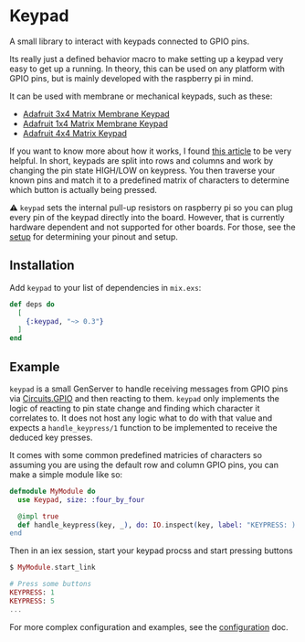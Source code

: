 # Keypad

A small library to interact with keypads connected to GPIO pins.

Its really just a defined behavior macro to make setting up a keypad very easy to get up a running.
In theory, this can be used on any platform with GPIO pins, but is mainly developed with
the raspberry pi in mind.

It can be used with membrane or mechanical keypads, such as these:
* [Adafruit 3x4 Matrix Membrane Keypad](https://www.adafruit.com/product/419)
* [Adafruit 1x4 Matrix Membrane Keypad](https://www.adafruit.com/product/1332)
* [Adafruit 4x4 Matrix Keypad](https://www.adafruit.com/product/3844)

If you want to know more about how it works, I found [this article](http://www.circuitbasics.com/how-to-set-up-a-keypad-on-an-arduino/)
to be very helpful. In short, keypads are split into rows and columns and work by changing the
pin state HIGH/LOW on keypress. You then traverse your known pins and match it to a predefined matrix of characters
to determine which button is actually being pressed.

:warning: `keypad` sets the internal pull-up resistors on raspberry pi so you can plug every pin of the keypad
directly into the board. However, that is currently hardware dependent and not supported for other boards. For those,
see the [setup](SETUP.md) for determining your pinout and setup. 

## Installation

Add `keypad` to your list of dependencies in `mix.exs`:

```elixir
def deps do
  [
    {:keypad, "~> 0.3"}
  ]
end
```

## Example

`keypad` is a small GenServer to handle receiving messages from GPIO pins via [Circuits.GPIO](https://github.com/elixir-circuits/circuits_gpio) and then
reacting to them. `keypad` only implements the logic of reacting to pin state change and finding which
character it correlates to. It does not host any logic what to do with that value and expects a `handle_keypress/1`
function to be implemented to receive the deduced key presses.

It comes with some common predefined matricies of characters so assuming you are using the default row and column
GPIO pins, you can make a simple module like so:

```elixir
defmodule MyModule do
  use Keypad, size: :four_by_four

  @impl true
  def handle_keypress(key, _), do: IO.inspect(key, label: "KEYPRESS: )
end
```

Then in an iex session, start your keypad procss and start pressing buttons

```elixir
$ MyModule.start_link

# Press some buttons
KEYPRESS: 1
KEYPRESS: 5
...
```

For more complex configuration and examples, see the [configuration](CONFIGURATION.md) doc.